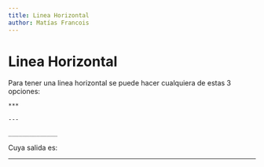 ```yaml
---
title: Linea Horizontal
author: Matías Francois
---
```


# Linea Horizontal

Para tener una linea horizontal se puede hacer cualquiera de estas 3 opciones:

```
***

---

______________
```

Cuya salida es:

---

